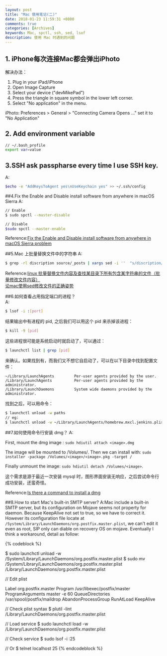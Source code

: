 ```yaml
---
layout: post
title: "Mac 使用笔记(二)"
date: 2018-01-23 11:59:31 +0800
comments: true
categories: [Archives]
keywords: Mac, spctl, ssh, sed, lsof
description: 使用 Mac 时遇到的问题
---
```


## 1. iPhone每次连接Mac都会弹出iPhoto
解决办法：

1. Plug in your iPad/iPhone
2. Open Image Capture
3. Select your device ("devMikePad")
4. Press the triangle in square symbol in the lower left corner.
5. Select "No application" in the menu.

iPhoto:
Preferences > General > "Connecting Camera Opens ..."
set it to "No Application"

## 2. Add environment variable

```bash
// ~/.bash_profile
export var=value
```

## 3.SSH ask passpharse every time I use SSH key.

A:

```bash
$echo -e "AddKeysToAgent yes\nUseKeychain yes" >> ~/.ssh/config
```

##4.Fix the Enable and Disable install software from anywhere in macOS Sierra
A:

```bash
// Enable
$ sudo spctl --master-disable

// Disable
$sudo spctl --master-enable
```

Reference:[Fix the Enable and Disable install software from anywhere in macOS Sierra problem](https://www.osxio.com/fix-enable-disable-install-software-anywhere-macos-sierra-problem/)

##5.Mac 上批量替换文件中的字符串
A:

```bash
$ grep -rl discription source/_posts | xargs sed -i ''  "s/discription/description/g"
```
Reference:[linux 批量替换文件内容及查找某目录下所有包含某字符串的文件（批量修改文件内容）](http://blog.csdn.net/werm520/article/details/49334513)  
[论mac使用sed修改文件的正确姿势](http://xiaorui.cc/2016/01/14/%E8%AE%BAmac%E4%BD%BF%E7%94%A8sed%E4%BF%AE%E6%94%B9%E6%96%87%E4%BB%B6%E7%9A%84%E6%AD%A3%E7%A1%AE%E5%A7%BF%E5%8A%BF/)  

##6.如何查看占用指定端口的进程？  
A:

```bash
$ lsof -i :[port]
```

结果输出中有进程的 pid, 之后我们可以用这个 pid 来杀掉该进程：

```bash
$ kill -9 [pid]
```

这些进程很可能是系统启动时就启动了，可以通过：

```bash
$ launchctl list | grep [pid]
```

来确认。如果找到有，而我们又不想它自启动了，可以在以下目录中找到配置文件：

```
~/Library/LaunchAgents         Per-user agents provided by the user.
/Library/LaunchAgents          Per-user agents provided by the administrator.
/Library/LaunchDaemons         System wide daemons provided by the administrator.
```

找到之后，可以用命令：  

```bash
$ launchctl unload -w paths
// eg:
$ launchctl unload -w ~/Library/LaunchAgents/homebrew.mxcl.jenkins.plist
```
<!--more-->
##7.如何使用命令行安装 dmg？
A:

First, mount the dmg image : `sudo hdiutil attach <image>.dmg`  

The image will be mounted to /Volumes/<image>. Then we can install with: `sudo installer -package /Volumes/<image>/<image>.pkg -target /`  

Finally unmount the image: `sudo hdiutil detach /Volumes/<image>`.  

这个需求是源于最近一次安装 mysql 时，图形界面安装无响应，之后尝试命令行成功安装，还蛮奇怪。  

Reference:[Is there a command to install a dmg](https://apple.stackexchange.com/questions/73926/is-there-a-command-to-install-a-dmg)  

##8.How to start Mac's built-in SMTP server?
A:Mac include a built-in SMTP server, but its configuration on Mojave seems not property for daemon. Because KeepAlive not set to true, so we have to correct it. However its configuration file locate at `/System/Library/LaunchDaemons/org.postfix.master.plist`, we can't edit it even as root, SIP only can diable on recovery OS on mojave. Eventually I think a workaround, detail as follow:

{% codeblock %}

$ sudo launchctl unload -w /System/Library/LaunchDaemons/org.postfix.master.plist
$ sudo mv /System/Library/LaunchDaemons/org.postfix.master.plist /Library/LaunchDaemons/org.postfix.master.plist  

// Edit plist
<?xml version="1.0" encoding="UTF-8"?>
<!DOCTYPE plist PUBLIC "-//Apple Computer//DTD PLIST 1.0//EN" "http://www.apple.com/DTDs/PropertyList-1.0.dtd">
<plist version="1.0">
<dict>
	<key>Label</key>
	<string>org.postfix.master</string>
	<key>Program</key>
	<string>/usr/libexec/postfix/master</string>
	<key>ProgramArguments</key>
	<array>
		<string>master</string>
		<string>-e</string>
		<string>60</string>
	</array>
	<key>QueueDirectories</key>
	<array>
		<string>/var/spool/postfix/maildrop</string>
	</array>
	<key>AbandonProcessGroup</key>
	<true/>
    <key>RunAtLoad</key>
    <true/>
    <key>KeepAlive</key>
    <true/>
</dict>
</plist>

// Check plist syntax 
$ plutil -lint /Library/LaunchDaemons/org.postfix.master.plist

// Load service
$ sudo launchctl load -w /Library/LaunchDaemons/org.postfix.master.plist

// Check service
$ sudo lsof -i :25

// Or 
$ telnet localhost 25
{% endcodeblock %}


